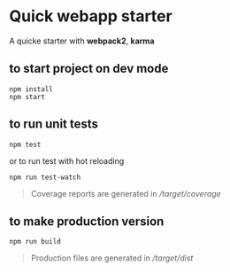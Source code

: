 # Quick webapp starter

A quicke starter with __webpack2__, __karma__

## to start project on dev mode
```
npm install
npm start
```

## to run unit tests
```
npm test
```
or to run test with hot reloading
```
npm run test-watch
```
> Coverage reports are generated in _/target/coverage_

## to make production version
```
npm run build
```
> Production files are generated in _/target/dist_